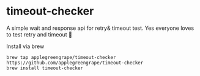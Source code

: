 # timeout-checker
A simple wait and response api for retry& timeout test. Yes everyone loves to test retry and timeout 🤠

Install via brew 
```
brew tap applegreengrape/timeout-checker https://github.com/applegreengrape/timeout-checker
brew install timeout-checker
```